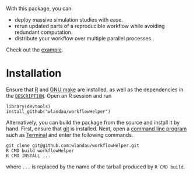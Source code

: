 With this package, you can

- deploy massive simulation studies with ease. 
- rerun updated parts of a reproducible workflow while avoiding redundant computation.
- distribute your workflow over multiple parallel processes.

Check out the [example](https://github.com/wlandau/workflowHelper/tree/master/example).


# Installation

Ensure that [R](https://www.r-project.org/) and [GNU make](https://www.gnu.org/software/make/) are installed, as well as the dependencies in the [`DESCRIPTION`](https://github.com/wlandau/workflowHelper/blob/master/DESCRIPTION). Open an R session and run 

```
library(devtools)
install_github("wlandau/workflowHelper")
```

Alternatively, you can build the package from the source and install it by hand. First, ensure that [git](https://git-scm.com/) is installed. Next, open a [command line program](http://linuxcommand.org/) such as [Terminal](https://en.wikipedia.org/wiki/Terminal_%28OS_X%29) and enter the following commands.

```
git clone git@github.com:wlandau/workflowHelper.git
R CMD build workflowHelper
R CMD INSTALL ...
```

where `...` is replaced by the name of the tarball produced by `R CMD build`.



